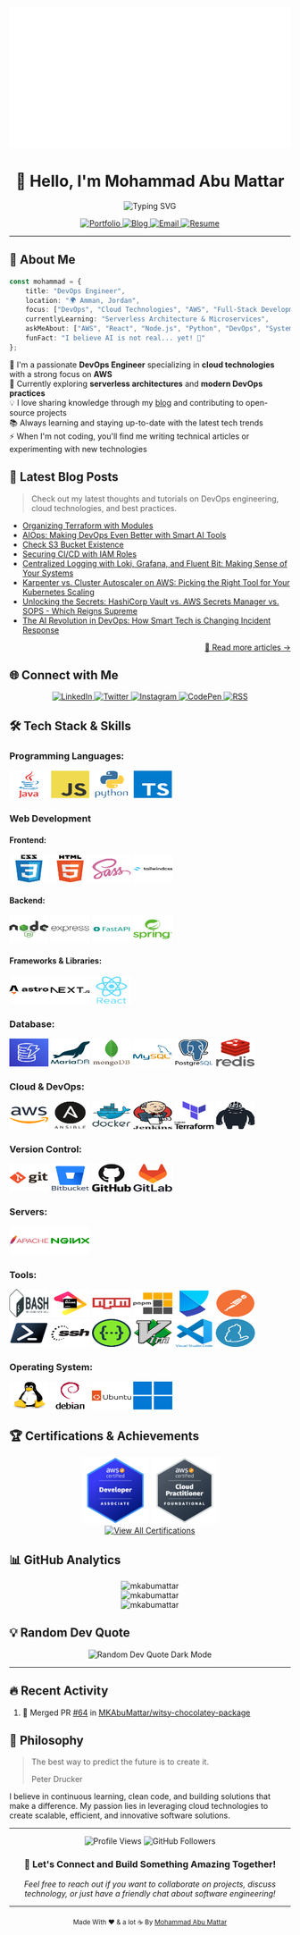 <div align="center">
<a href="https://mkabumattar.github.io/" target="_blank">
<img src="./.github/assets/img/banner.svg" alt="Mohammad Abu Mattar - Software Engineer" />
</a>
</div>

<h1 align="center">👋 Hello, I'm Mohammad Abu Mattar</h1>

<p align="center">
  <img src="https://readme-typing-svg.herokuapp.com?font=Fira+Code&pause=1000&color=2196F3&center=true&vCenter=true&width=500&lines=DevOps+Engineer;Site+Reliability+Engineer;Release+Engineer;AWS+Certified"  alt="Typing SVG" />
</p>

<p align="center">
  <a href="https://mkabumattar.com/">
    <img src="https://img.shields.io/badge/Portfolio-FF5722?style=for-the-badge&logoColor=white" alt="Portfolio"/>
  </a>
  <a href="https://mkabumattar.com/blog">
    <img src="https://img.shields.io/badge/Blog-21759B?style=for-the-badge&logoColor=white" alt="Blog"/>
  </a>
  <a href="mailto:info@mkabumattar.com">
    <img src="https://img.shields.io/badge/Email-D14836?style=for-the-badge&logoColor=white" alt="Email"/>
  </a>
  <a href="https://mkabumattar.com/assets/pdf/mohammad_abu_mattar_cv.pdf">
    <img src="https://img.shields.io/badge/Resume-4285F4?style=for-the-badge&logoColor=white" alt="Resume"/>
  </a>
</p>

---

## 🚀 About Me

```typescript
const mohammad = {
    title: "DevOps Engineer",
    location: "🌍 Amman, Jordan",
    focus: ["DevOps", "Cloud Technologies", "AWS", "Full-Stack Development"],
    currentlyLearning: "Serverless Architecture & Microservices",
    askMeAbout: ["AWS", "React", "Node.js", "Python", "DevOps", "System Design"],
    funFact: "I believe AI is not real... yet! 🤖"
};
```

🔭 I'm a passionate **DevOps Engineer** specializing in **cloud technologies** with a strong focus on **AWS**  
🌱 Currently exploring **serverless architectures** and **modern DevOps practices**  
💡 I love sharing knowledge through my [blog](https://mkabumattar.com/blog) and contributing to open-source projects  
📚 Always learning and staying up-to-date with the latest tech trends  
⚡ When I'm not coding, you'll find me writing technical articles or experimenting with new technologies

## 📝 Latest Blog Posts

> Check out my latest thoughts and tutorials on DevOps engineering, cloud technologies, and best practices.

<!-- BLOG-POST-LIST:START -->
- [Organizing Terraform with Modules](https://mkabumattar.com/devtips/post/organizing-terraform-modules/)
- [AIOps: Making DevOps Even Better with Smart AI Tools](https://mkabumattar.com/blog/post/aiops-enhancing-devops-with-ai/)
- [Check S3 Bucket Existence](https://mkabumattar.com/codesnippets/post/bash-s3-bucket-exists/)
- [Securing CI/CD with IAM Roles](https://mkabumattar.com/devtips/post/securing-cicd-with-iam-roles/)
- [Centralized Logging with Loki, Grafana, and Fluent Bit: Making Sense of Your Systems](https://mkabumattar.com/blog/post/centralized-logging-loki-grafana-fluent-bit/)
- [Karpenter vs. Cluster Autoscaler on AWS: Picking the Right Tool for Your Kubernetes Scaling](https://mkabumattar.com/blog/post/karpenter-vs-cluster-autoscaler-aws-kubernetes-scaling/)
- [Unlocking the Secrets: HashiCorp Vault vs. AWS Secrets Manager vs. SOPS - Which Reigns Supreme](https://mkabumattar.com/blog/post/secrets-management-vault-secrets-manager-sops/)
- [The AI Revolution in DevOps: How Smart Tech is Changing Incident Response](https://mkabumattar.com/blog/post/ai-powered-devops-incident-response-llms/)
<!-- BLOG-POST-LIST:END -->

<p align="right"><a href="https://mkabumattar.com/blog">📖 Read more articles →</a></p>

## 🌐 Connect with Me

<div align="center">
  <a href="https://linkedin.com/in/mkabumattar" target="_blank">
    <img src="https://img.shields.io/badge/LinkedIn-0077B5?style=for-the-badge&logo=linkedin-white&logoColor=white" alt="LinkedIn"/>
  </a>
  <a href="https://twitter.com/mkabumattar" target="_blank">
    <img src="https://img.shields.io/badge/Twitter-1DA1F2?style=for-the-badge&logo=x&logoColor=white" alt="Twitter"/>
  </a>
  <a href="https://instagram.com/mkabumattar" target="_blank">
    <img src="https://img.shields.io/badge/Instagram-E4405F?style=for-the-badge&logo=instagram&logoColor=white" alt="Instagram"/>
  </a>
  <a href="https://codepen.io/mkabumattar" target="_blank">
    <img src="https://img.shields.io/badge/CodePen-000000?style=for-the-badge&logo=codepen&logoColor=white" alt="CodePen"/>
  </a>
  <a href="https://mkabumattar.com/rss.xml" target="_blank">
    <img src="https://img.shields.io/badge/RSS-FFA500?style=for-the-badge&logo=rss&logoColor=white" alt="RSS"/>
  </a>
</div>


## 🛠️ Tech Stack & Skills


<h3 align="left">Programming Languages:</h3>

<div align="left">
  <picture>
    <source media="(prefers-color-scheme: dark)" srcset="./assets/java.svg">
    <img src="./assets/java.svg" alt="java" width="70" height="50"/>
  </picture>
  <picture>
    <source media="(prefers-color-scheme: dark)" srcset="./assets/javascript.svg">
    <img src="./assets/javascript.svg" alt="javascript" width="70" height="50"/>
  </picture>
  <picture>
    <source media="(prefers-color-scheme: dark)" srcset="./assets/python.svg">
    <img src="./assets/python.svg" alt="python" width="70" height="50"/>
  </picture>
  <picture>
    <source media="(prefers-color-scheme: dark)" srcset="./assets/typescript.svg">
    <img src="./assets/typescript.svg" alt="typescript" width="70" height="50"/>
  </picture>
</div>

<h3 align="left">Web Development</h3>

<h4 align="left">Frontend:</h4>

<div align="left">
  <picture>
    <source media="(prefers-color-scheme: dark)" srcset="./assets/css3-dark.svg">
    <img src="./assets/css3.svg" alt="css3" width="70" height="50"/>
  </picture>
  <picture>
    <source media="(prefers-color-scheme: dark)" srcset="./assets/html5-dark.svg">
    <img src="./assets/html5.svg" alt="html5" width="70" height="50"/>
  </picture>
  <picture>
    <source media="(prefers-color-scheme: dark)" srcset="./assets/sass.svg">
    <img src="./assets/sass.svg" alt="sass" width="70" height="50"/>
  </picture>
  <picture>
    <source media="(prefers-color-scheme: dark)" srcset="./assets/tailwindcss-dark.svg">
    <img src="./assets/tailwindcss.svg" alt="tailwindcss" width="70" height="50"/>
  </picture>
</div>

<h4 align="left">Backend:</h4>

<div align="left">
  <picture>
    <source media="(prefers-color-scheme: dark)" srcset="./assets/nodejs-dark.svg">
    <img src="./assets/nodejs.svg" alt="nodejs" width="70" height="50"/>
  </picture>
  <picture>
    <source media="(prefers-color-scheme: dark)" srcset="./assets/express-dark.svg">
    <img src="./assets/express.svg" alt="express" width="70" height="50"/>
  </picture>
  <picture>
    <source media="(prefers-color-scheme: dark)" srcset="./assets/fastapi.svg">
    <img src="./assets/fastapi.svg" alt="fastapi" width="70" height="50"/>
  </picture>
  <picture>
    <source media="(prefers-color-scheme: dark)" srcset="./assets/spring.svg">
    <img src="./assets/spring.svg" alt="spring" width="70" height="50"/>
  </picture>
</div>

<h4 align="left">Frameworks & Libraries:</h4>

<div align="left">
  <picture>
    <source media="(prefers-color-scheme: dark)" srcset="./assets/astro-dark.svg">
    <img src="./assets/astro.svg" alt="astro" width="70" height="50"/>
  </picture>
  <picture>
    <source media="(prefers-color-scheme: dark)" srcset="./assets/nextjs-dark.svg">
    <img src="./assets/nextjs.svg" alt="nextjs" width="70" height="50"/>
  </picture>
  <picture>
    <source media="(prefers-color-scheme: dark)" srcset="./assets/react.svg">
    <img src="./assets/react.svg" alt="react" width="70" height="50"/>
  </picture>
</div>

<h3 align="left">Database:</h3>

<div align="left">
  <picture>
    <source media="(prefers-color-scheme: dark)" srcset="./assets/dynamodb.svg">
    <img src="./assets/dynamodb.svg" alt="dynamodb" width="70" height="50"/>
  </picture>
  <picture>
    <source media="(prefers-color-scheme: dark)" srcset="./assets/mariadb-dark.svg">
    <img src="./assets/mariadb.svg" alt="mariadb" width="70" height="50"/>
  </picture>
  <picture>
    <source media="(prefers-color-scheme: dark)" srcset="./assets/mongodb-dark.svg">
    <img src="./assets/mongodb.svg" alt="mongodb" width="70" height="50"/>
  </picture>
  <picture>
    <source media="(prefers-color-scheme: dark)" srcset="./assets/mysql-dark.svg">
    <img src="./assets/mysql.svg" alt="mysql" width="70" height="50"/>
  </picture>
  <picture>
    <source media="(prefers-color-scheme: dark)" srcset="./assets/postgresql-dark.svg">
    <img src="./assets/postgresql.svg" alt="postgresql" width="70" height="50"/>
  </picture>
  <picture>
    <source media="(prefers-color-scheme: dark)" srcset="./assets/redis-dark.svg">
    <img src="./assets/redis.svg" alt="redis" width="70" height="50"/>
  </picture>
</div>

<h3 align="left">Cloud & DevOps:</h3>

<div align="left">
  <picture>
    <source media="(prefers-color-scheme: dark)" srcset="./assets/aws-dark.svg">
    <img src="./assets/aws.svg" alt="aws" width="70" height="50"/>
  </picture>
  <picture>
    <source media="(prefers-color-scheme: dark)" srcset="./assets/ansible-dark.svg">
    <img src="./assets/ansible.svg" alt="ansible" width="70" height="50"/>
  </picture>
  <picture>
    <source media="(prefers-color-scheme: dark)" srcset="./assets/docker-dark.svg">
    <img src="./assets/docker.svg" alt="docker" width="70" height="50"/>
  </picture>
  <picture>
    <source media="(prefers-color-scheme: dark)" srcset="./assets/jenkins-dark.svg">
    <img src="./assets/jenkins.svg" alt="jenkins" width="70" height="50"/>
  </picture>
  <picture>
    <source media="(prefers-color-scheme: dark)" srcset="./assets/terraform-dark.svg">
    <img src="./assets/terraform.svg" alt="terraform" width="70" height="50"/>
  </picture>
  <picture>
    <source media="(prefers-color-scheme: dark)" srcset="./assets/terragrunt-dark.svg">
    <img src="./assets/terragrunt.svg" alt="terragrunt" width="70" height="50"/>
  </picture>
</div>

<h3 align="left">Version Control:</h3>

<div align="left">
  <picture>
    <source media="(prefers-color-scheme: dark)" srcset="./assets/git-dark.svg">
    <img src="./assets/git.svg" alt="git" width="70" height="50"/>
  </picture>
  <picture>
    <source media="(prefers-color-scheme: dark)" srcset="./assets/bitbucket-dark.svg">
    <img src="./assets/bitbucket.svg" alt="bitbucket" width="70" height="50"/>
  </picture>
  <picture>
    <source media="(prefers-color-scheme: dark)" srcset="./assets/github-dark.svg">
    <img src="./assets/github.svg" alt="github" width="70" height="50"/>
  </picture>
  <picture>
    <source media="(prefers-color-scheme: dark)" srcset="./assets/gitlab-dark.svg">
    <img src="./assets/gitlab.svg" alt="gitlab" width="70" height="50"/>
  </picture>
</div>

<h3 align="left">Servers:</h3>

<div align="left">
  <picture>
    <source media="(prefers-color-scheme: dark)" srcset="./assets/apache.svg">
    <img src="./assets/apache.svg" alt="apache" width="70" height="50"/>
  </picture>
  <picture>
    <source media="(prefers-color-scheme: dark)" srcset="./assets/nginx.svg">
    <img src="./assets/nginx.svg" alt="nginx" width="70" height="50"/>
  </picture>
</div>

<h3 align="left">Tools:</h3>

<div align="left">
  <picture>
    <source media="(prefers-color-scheme: dark)" srcset="./assets/bash-dark.svg">
    <img src="./assets/bash.svg" alt="bash" width="70" height="50"/>
  </picture>
  <picture>
    <source media="(prefers-color-scheme: dark)" srcset="./assets/jetbrains.svg">
    <img src="./assets/jetbrains.svg" alt="jetbrains" width="70" height="50"/>
  </picture>
  <picture>
    <source media="(prefers-color-scheme: dark)" srcset="./assets/npm.svg">
    <img src="./assets/npm.svg" alt="npm" width="70" height="50"/>
  </picture>
  <picture>
    <source media="(prefers-color-scheme: dark)" srcset="./assets/pnpm-dark.svg">
    <img src="./assets/pnpm.svg" alt="pnpm" width="70" height="50"/>
  </picture>
  <picture>
    <source media="(prefers-color-scheme: dark)" srcset="./assets/poetry.svg">
    <img src="./assets/poetry.svg" alt="poetry" width="70" height="50"/>
  </picture>
  <picture>
    <source media="(prefers-color-scheme: dark)" srcset="./assets/postman.svg">
    <img src="./assets/postman.svg" alt="postman" width="70" height="50"/>
  </picture>
  <picture>
    <source media="(prefers-color-scheme: dark)" srcset="./assets/powershell.svg">
    <img src="./assets/powershell.svg" alt="powershell" width="70" height="50"/>
  </picture>
  <picture>
    <source media="(prefers-color-scheme: dark)" srcset="./assets/ssh-dark.svg">
    <img src="./assets/ssh.svg" alt="ssh" width="70" height="50"/>
  </picture>
  <picture>
    <source media="(prefers-color-scheme: dark)" srcset="./assets/swagger-dark.svg">
    <img src="./assets/swagger.svg" alt="swagger" width="70" height="50"/>
  </picture>
  <picture>
    <source media="(prefers-color-scheme: dark)" srcset="./assets/vim.svg">
    <img src="./assets/vim.svg" alt="vim" width="70" height="50"/>
  </picture>
  <picture>
    <source media="(prefers-color-scheme: dark)" srcset="./assets/vscode.svg">
    <img src="./assets/vscode.svg" alt="vscode" width="70" height="50"/>
  </picture>
  <picture>
    <source media="(prefers-color-scheme: dark)" srcset="./assets/yarn.svg">
    <img src="./assets/yarn.svg" alt="yarn" width="70" height="50"/>
  </picture>
</div>

<h3 align="left">Operating System:</h3>

<div align="left">
  <picture>
    <source media="(prefers-color-scheme: dark)" srcset="./assets/linux.svg">
    <img src="./assets/linux.svg" alt="linux" width="70" height="50"/>
  </picture>
  <picture>
    <source media="(prefers-color-scheme: dark)" srcset="./assets/debian-dark.svg">
    <img src="./assets/debian.svg" alt="debian" width="70" height="50"/>
  </picture>
  <picture>
    <source media="(prefers-color-scheme: dark)" srcset="./assets/ubuntu-dark.svg">
    <img src="./assets/ubuntu.svg" alt="ubuntu" width="70" height="50"/>
  </picture>
  <picture>
    <source media="(prefers-color-scheme: dark)" srcset="./assets/windows.svg">
    <img src="./assets/windows.svg" alt="windows" width="70" height="50"/>
  </picture>
</div>

## 🏆 Certifications & Achievements

<div align="center">
  <picture>
    <source media="(prefers-color-scheme: dark)" srcset="./assets/aws-certified-developer-associate.png">
    <img src="./assets/aws-certified-developer-associate.png" width="120" height="120" alt="AWS Certified Developer Associate"/>
  </picture>
  <picture>
    <source media="(prefers-color-scheme: dark)" srcset="./assets/aws-certified-cloud-practitioner.png">
    <img src="./assets/aws-certified-cloud-practitioner.png" width="120" height="120" alt="AWS Certified Cloud Practitioner"/>
  </picture>
</div>

<div align="center">
  <a href="https://www.credly.com/users/mkabumattar/badges" target="_blank">
    <img src="https://img.shields.io/badge/View%20All%20Certifications-0072CE?style=for-the-badge&logo=credly&logoColor=white" alt="View All Certifications"/>
  </a>
</div>

## 📊 GitHub Analytics

<div align="center">
  <picture>
    <source media="(prefers-color-scheme: dark)" srcset="https://github-readme-streak-stats.herokuapp.com/?user=mkabumattar&theme=radical">
    <img src="https://github-readme-streak-stats.herokuapp.com/?user=mkabumattar" alt="mkabumattar"/>
  </picture>
</div>

<div align="center">
  <picture>
    <source media="(prefers-color-scheme: dark)" srcset="https://github-readme-stats.vercel.app/api?username=mkabumattar&show_icons=true&locale=en&theme=radical">
    <img src="https://github-readme-stats.vercel.app/api?username=mkabumattar&show_icons=true&locale=en" alt="mkabumattar"/>
  </picture>
</div>


<div align="center">
  <picture>
    <source media="(prefers-color-scheme: dark)" srcset="https://github-readme-stats.vercel.app/api/top-langs?username=mkabumattar&show_icons=true&locale=en&layout=compact&theme=radical">
    <img src="https://github-readme-stats.vercel.app/api/top-langs?username=mkabumattar&show_icons=true&locale=en&layout=compact" alt="mkabumattar"/>
  </picture>
</div>

## 💡 Random Dev Quote

<div align="center">
  <img src="https://quotes-github-readme.vercel.app/api?type=horizontal&border=true&theme=dark" alt="Random Dev Quote Dark Mode"/>
</div>

---

## 🔥 Recent Activity

<!--START_SECTION:activity-->
1. 🎉 Merged PR [#64](https://github.com/MKAbuMattar/witsy-chocolatey-package/pull/64) in [MKAbuMattar/witsy-chocolatey-package](https://github.com/MKAbuMattar/witsy-chocolatey-package)
<!--END_SECTION:activity-->

## 💭 Philosophy

> The best way to predict the future is to create it.
>
> Peter Drucker

I believe in continuous learning, clean code, and building solutions that make a difference. My passion lies in leveraging cloud technologies to create scalable, efficient, and innovative software solutions.

---

<div align="center">
  <img src="https://komarev.com/ghpvc/?username=mkabumattar&style=for-the-badge&color=blue" alt="Profile Views"/>
  <img src="https://img.shields.io/github/followers/mkabumattar?style=for-the-badge&color=blue" alt="GitHub Followers"/>
</div>

<div align="center">
  <h3>🤝 Let's Connect and Build Something Amazing Together!</h3>
  <p>
    <em>Feel free to reach out if you want to collaborate on projects, discuss technology, or just have a friendly chat about software engineering!</em>
  </p>
</div>

---

<div align="center">
  <sub>Made With ❤ &amp; a lot ☕ By <a href="https://mkabumattar.com/">Mohammad Abu Mattar</a></sub>
</div>